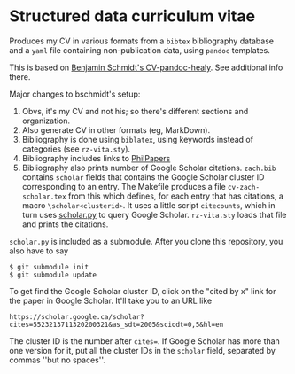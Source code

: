 # Structured data curriculum vitae

Produces my CV in various formats from a `bibtex` bibliography
database and a `yaml` file containing non-publication data, using
`pandoc` templates.

This is based on [Benjamin Schmidt's
CV-pandoc-healy](https://github.com/bmschmidt/CV-pandoc-healy). See
additional info there.

Major changes to bschmidt's setup:

1. Obvs, it's my CV and not his; so there's different sections and organization.
1. Also generate CV in other formats (eg, MarkDown).
1. Bibliography is done using `biblatex`, using keywords instead of categories
   (see `rz-vita.sty`).
1. Bibliography includes links to [PhilPapers](https://philpapers.org/)
1. Bibliography also prints number of Google Scholar
   citations. `zach.bib` contains `scholar` fields that contains the
   Google Scholar cluster ID corresponding to an entry. The Makefile
   produces a file `cv-zach-scholar.tex` from this which defines, for
   each entry that has citations, a macro `\scholar<clusterid>`. It
   uses a little script `citecounts`, which in turn uses
   [scholar.py](https://github.com/ckreibich/scholar.py) to query
   Google Scholar. `rz-vita.sty` loads that file and prints the
   citations.

`scholar.py` is included as a submodule. After you clone this
repository, you also have to say
```
$ git submodule init
$ git submodule update
```

To get find the Google Scholar cluster ID, click on the "cited by x"
link for the paper in Google Scholar. It'll take you to an URL like
```
https://scholar.google.ca/scholar?cites=5523213711320200321&as_sdt=2005&sciodt=0,5&hl=en
```
The cluster ID is the number after `cites=`. If Google Scholar has
more than one version for it, put all the cluster IDs in the `scholar`
field, separated by commas ''but no spaces''.